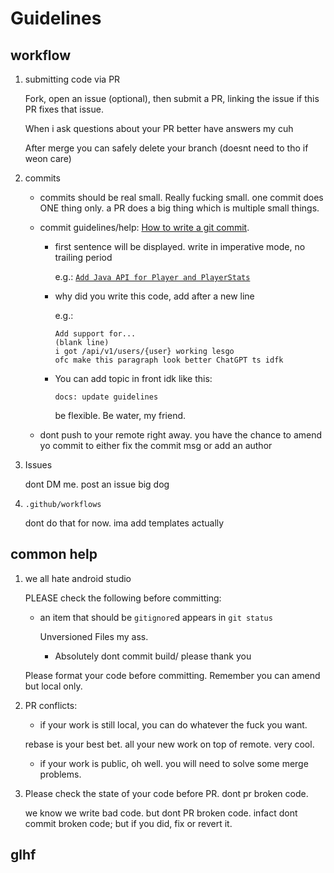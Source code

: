 # Guidelines

## workflow

1. submitting code via PR

   Fork, open an issue (optional), then submit a PR, linking the issue if this PR fixes that issue.

   When i ask questions about your PR better have answers my cuh

   After merge you can safely delete your branch (doesnt need to tho if weon care)

2. commits

    - commits should be real small. Really fucking small. one commit does ONE thing only. a PR does
      a big thing which is multiple small things.
    - commit guidelines/help: [How to write a git commit](https://cbea.ms/git-commit/).

        - first sentence will be displayed. write in imperative mode, no trailing period

          e.g.: [`Add Java API for Player and PlayerStats`][1]

        - why did you write this code, add after a new line

          e.g.:

          ```text
          Add support for...
          (blank line)
          i got /api/v1/users/{user} working lesgo
          ofc make this paragraph look better ChatGPT ts idfk
          ```

        - You can add topic in front idk like this:

          `docs: update guidelines`

          be flexible. Be water, my friend.

    - dont push to your remote right away. you have the chance to amend yo commit to either fix the
      commit msg or add an author

   [1]: 9fb5066

3. Issues

   dont DM me. post an issue big dog

4. `.github/workflows`

   dont do that for now. ima add templates actually

## common help

1. we all hate android studio

   PLEASE check the following before committing:

    - an item that should be `gitignore`d appears in `git status`

      Unversioned Files my ass.

        - Absolutely dont commit build/ please thank you

   Please format your code before committing. Remember you can amend but local only.

2. PR conflicts:

    - if your work is still local, you can do whatever the fuck you want.

   rebase is your best bet. all your new work on top of remote. very cool.

    - if your work is public, oh well. you will need to solve some merge problems.

3. Please check the state of your code before PR. dont pr broken code.

   we know we write bad code. but dont PR broken code. infact dont commit broken code; but if you
   did, fix or revert it.

## glhf
